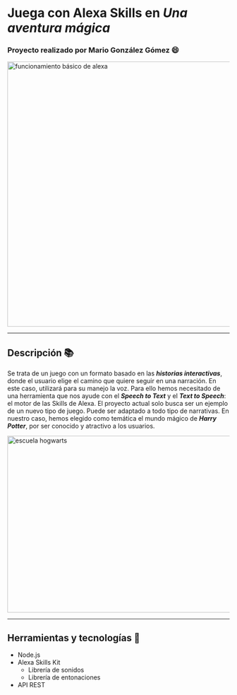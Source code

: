 # Juega con Alexa Skills en ***Una aventura mágica***

### Proyecto realizado por Mario González Gómez 😄
<img src="https://img.michollo.com/app/deal/37079-1602759787216.jpg" alt="funcionamiento básico de alexa" width="1000px" height="600px" aling="center"/>

---

## Descripción 📚

Se trata de un juego con un formato basado en las ***historias interactivas***, donde el usuario elige el camino que quiere seguir en una narración. En este caso, utilizará  para su manejo la voz. Para ello hemos necesitado de una herramienta que nos ayude con el ***Speech to Text*** y el ***Text to Speech***: el motor de las Skills de Alexa. El proyecto actual solo busca ser un ejemplo de un nuevo tipo de juego. Puede ser adaptado a todo tipo de narrativas. En nuestro caso, hemos elegido como temática el mundo mágico de ***Harry Potter***, por ser conocido y atractivo a los usuarios.

<img src=https://www.eluniversal.com.mx/sites/default/files/2020/04/02/hogwarts.jpg alt="escuela hogwarts" width="1000px" height="400px" aling="center"/>

---

## Herramientas y tecnologías :robot:
- Node.js
- Alexa Skills Kit 
  - Librería de sonidos
  - Librería de entonaciones 
- API REST

